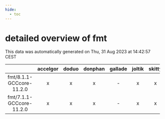 ```yaml
---
hide:
  - toc
---
```


detailed overview of fmt
========================


This data was automatically generated on Thu, 31 Aug 2023 at 14:42:57 CEST  

| |accelgor|doduo|donphan|gallade|joltik|skitty|swalot|victini|
| :---: | :---: | :---: | :---: | :---: | :---: | :---: | :---: | :---: |
|fmt/8.1.1-GCCcore-11.2.0|x|x|x|-|x|x|x|x|
|fmt/7.1.1-GCCcore-11.2.0|x|x|x|-|x|x|x|x|
